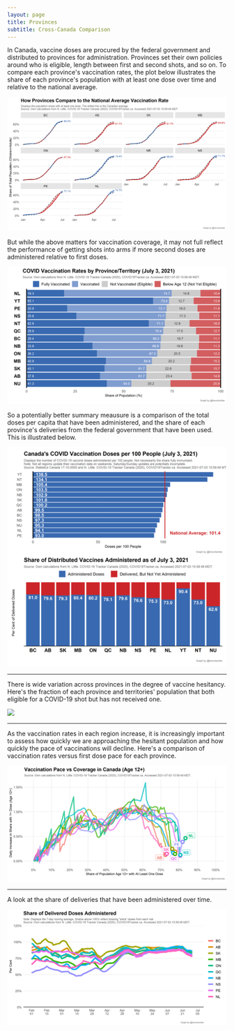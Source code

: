 ```yaml
---
layout: page
title: Provinces
subtitle: Cross-Canada Comparison
---
```


In Canada, vaccine doses are procured by the federal government and distributed to provinces for administration. Provinces set their own policies around who is eligible, length between first and second shots, and so on. To compare each province's vaccination rates, the plot below illustrates the share of each province's population with at least one dose over time and relative to the national average.

![](Plots/prov_relative.png)

But while the above matters for vaccination coverage, it may not full reflect the performance of getting shots into arms if more second doses are administered relative to first doses. 

![](Plots/prov_atleastone.png)

So a potentially better summary meausure is a comparison of the total doses per capita that have been administered, and the share of each province's deliveries from the federal government that have been used. This is illustrated below.

![](Plots/plot_provs.png)

---

There is wide variation across provinces in the degree of vaccine hesitancy. Here's the fraction of each province and territories' population that both eligible for a COVID-19 shot but has not received one.

![](Plots/Plots/prov_novax.png)

---

As the vaccination rates in each region increase, it is increasingly important to assess how quickly we are approaching the hesitant population and how quickly the pace of vaccinations will decline. Here's a comparison of vaccination rates versus first dose pace for each province.

![](Plots/pace_decline_provs.png)

---

A look at the share of deliveries that have been administered over time.

![](Plots/share_used.png)
